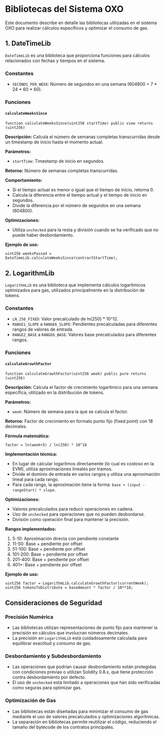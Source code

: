 # Bibliotecas del Sistema OXO

Este documento describe en detalle las bibliotecas utilizadas en el sistema OXO para realizar cálculos específicos y optimizar el consumo de gas.

## 1. DateTimeLib

`DateTimeLib` es una biblioteca que proporciona funciones para cálculos relacionados con fechas y tiempos en el sistema.

### Constantes

- `SECONDS_PER_WEEK`: Número de segundos en una semana (604800 = 7 * 24 * 60 * 60).

### Funciones

#### `calculateWeeksSince`

```solidity
function calculateWeeksSince(uint256 startTime) public view returns (uint256)
```

**Descripción:** Calcula el número de semanas completas transcurridas desde un timestamp de inicio hasta el momento actual.

**Parámetros:**
- `startTime`: Timestamp de inicio en segundos.

**Retorno:** Número de semanas completas transcurridas.

**Comportamiento:**
- Si el tiempo actual es menor o igual que el tiempo de inicio, retorna 0.
- Calcula la diferencia entre el tiempo actual y el tiempo de inicio en segundos.
- Divide la diferencia por el número de segundos en una semana (604800).

**Optimizaciones:**
- Utiliza `unchecked` para la resta y división cuando se ha verificado que no puede haber desbordamiento.

**Ejemplo de uso:**
```solidity
uint256 weeksPassed = DateTimeLib.calculateWeeksSince(contractStartTime);
```

## 2. LogarithmLib

`LogarithmLib` es una biblioteca que implementa cálculos logarítmicos optimizados para gas, utilizados principalmente en la distribución de tokens.

### Constantes

- `LN_250_FIXED`: Valor precalculado de ln(250) * 10^12.
- `RANGE1_SLOPE` a `RANGE6_SLOPE`: Pendientes precalculadas para diferentes rangos de valores de entrada.
- `RANGE2_BASE` a `RANGE6_BASE`: Valores base precalculados para diferentes rangos.

### Funciones

#### `calculateGrowthFactor`

```solidity
function calculateGrowthFactor(uint256 week) public pure returns (uint256)
```

**Descripción:** Calcula el factor de crecimiento logarítmico para una semana específica, utilizado en la distribución de tokens.

**Parámetros:**
- `week`: Número de semana para la que se calcula el factor.

**Retorno:** Factor de crecimiento en formato punto fijo (fixed point) con 18 decimales.

**Fórmula matemática:**
```
factor = ln(week+5) / ln(250) * 10^18
```

**Implementación técnica:**
- En lugar de calcular logaritmos directamente (lo cual es costoso en la EVM), utiliza aproximaciones lineales por tramos.
- Divide el dominio de entrada en varios rangos y utiliza una aproximación lineal para cada rango.
- Para cada rango, la aproximación tiene la forma: `base + (input - rangeStart) * slope`.

**Optimizaciones:**
- Valores precalculados para reducir operaciones en cadena.
- Uso de `unchecked` para operaciones que no pueden desbordarse.
- División como operación final para mantener la precisión.

**Rangos implementados:**
1. 5-10: Aproximación directa con pendiente constante
2. 11-50: Base + pendiente por offset
3. 51-100: Base + pendiente por offset
4. 101-200: Base + pendiente por offset
5. 201-400: Base + pendiente por offset
6. 401+: Base + pendiente por offset

**Ejemplo de uso:**
```solidity
uint256 factor = LogarithmLib.calculateGrowthFactor(currentWeek);
uint256 tokensToDistribute = baseAmount * factor / 10**18;
```

## Consideraciones de Seguridad

### Precisión Numérica

- Las bibliotecas utilizan representaciones de punto fijo para mantener la precisión en cálculos que involucran números decimales.
- La precisión en `LogarithmLib` está cuidadosamente calculada para equilibrar exactitud y consumo de gas.

### Desbordamiento y Subdesbordamiento

- Las operaciones que podrían causar desbordamiento están protegidas con condiciones previas o utilizan Solidity 0.8.x, que tiene protección contra desbordamiento por defecto.
- El uso de `unchecked` está limitado a operaciones que han sido verificadas como seguras para optimizar gas.

### Optimización de Gas

- Las bibliotecas están diseñadas para minimizar el consumo de gas mediante el uso de valores precalculados y optimizaciones algorítmicas.
- La separación en bibliotecas permite reutilizar el código, reduciendo el tamaño del bytecode de los contratos principales. 